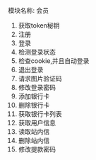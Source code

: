 模块名称: 会员
1. 获取token秘钥
2. 注册
3. 登录
4. 检测登录状态
5. 检查cookie,并且自动登录
6. 退出登录
7. 请求图片验证码
8. 修改登录密码
9. 添加银行卡
10. 删除银行卡
11. 获取银行卡列表
12. 获取用户信息
13. 读取站内信
14. 删除站内信
15. 修改提款密码